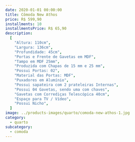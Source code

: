 ```yaml
---
date: 2020-01-01 00:00:00
title: Cômoda New Athos
price: R$ 599,90
installments: 10
installmentsPrice: R$ 65,90
description:
  [
    "Altura: 110cm",
    "Largura: 136cm",
    "Profundidade: 45cm",
    "Portas e Frente de Gavetas em MDF",
    "Tampo em MDF 25mm",
    "Produzida com Chapas de 15 mm e 25 mm",
    "Possui Portas: 02",
    "Material das Portas: MDF",
    "Puxadores em Alumínio",
    "Possui sapateira com 2 prateleiras Internas",
    "Possui 04 Gavetas, sendo uma com chaves",
    "Gavetas com Corrediças Telescópica 40cm",
    "Espaço para TV / Vídeo",
    "Possui Nicho",
  ]
image: ../products-images/quarto/comoda-new-athos-1.jpg
category:
  - quarto
subcategory:
  - comoda
---
```

